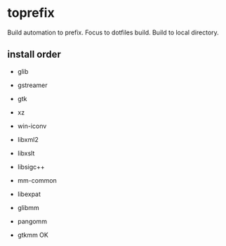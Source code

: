 # toprefix

Build automation to prefix.
Focus to dotfiles build.
Build to local directory.

## install order

- glib
- gstreamer
- gtk

- xz
- win-iconv
- libxml2
- libxslt
- libsigc++
- mm-common
- libexpat
- glibmm
- pangomm

- gtkmm OK
